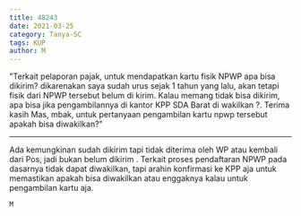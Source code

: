 ```yaml
---
title: 48243
date: 2021-03-25
category: Tanya-SC
tags: KUP
author: M
---
```


"Terkait pelaporan pajak, untuk mendapatkan kartu fisik NPWP apa bisa dikirim? dikarenakan saya sudah urus sejak 1 tahun yang lalu, akan tetapi fisik dari NPWP tersebut belum di kirim. Kalau memang tidak bisa dikirim, apa bisa jika pengambilannya di kantor KPP SDA Barat di wakilkan ?. Terima kasih Mas, mbak, untuk pertanyaan pengambilan kartu npwp tersebut apakah bisa diwakilkan?"

---

Ada kemungkinan sudah dikirim tapi tidak diterima oleh WP atau kembali dari Pos, jadi bukan belum dikirim . Terkait proses pendaftaran NPWP pada dasarnya tidak dapat diwakilkan, tapi arahin konfirmasi ke KPP aja untuk memastikan apakah bisa diwakilkan atau enggaknya kalau untuk pengambilan kartu aja.

`M`
